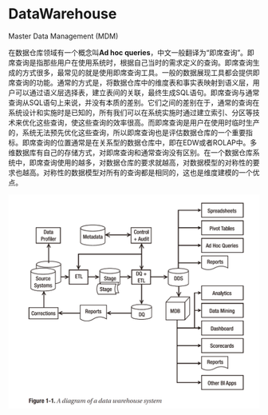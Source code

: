 # DataWarehouse
Master Data Management (MDM)

在数据仓库领域有一个概念叫**Ad hoc queries**，中文一般翻译为“即席查询”。即席查询是指那些用户在使用系统时，根据自己当时的需求定义的查询。即席查询生成的方式很多，最常见的就是使用即席查询工具。一般的数据展现工具都会提供即席查询的功能。通常的方式是，将数据仓库中的维度表和事实表映射到语义层，用户可以通过语义层选择表，建立表间的关联，最终生成SQL语句。即席查询与通常查询从SQL语句上来说，并没有本质的差别。它们之间的差别在于，通常的查询在系统设计和实施时是已知的，所有我们可以在系统实施时通过建立索引、分区等技术来优化这些查询，使这些查询的效率很高。而即席查询是用户在使用时临时生产的，系统无法预先优化这些查询，所以即席查询也是评估数据仓库的一个重要指标。即席查询的位置通常是在关系型的数据仓库中，即在EDW或者ROLAP中。多维数据库有自己的存储方式，对即席查询和通常查询没有区别。在一个数据仓库系统中，即席查询使用的越多，对数据仓库的要求就越高，对数据模型的对称性的要求也越高。对称性的数据模型对所有的查询都是相同的，这也是维度建模的一个优点。

![alt text][Dia_DW]

[Dia_DW]: https://github.com/effenberg/DataWarehouse/blob/main/Diagram01_DW.PNG "Diagram of DataWarehouse"
